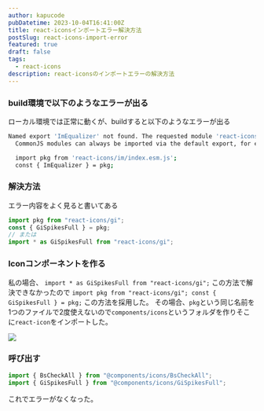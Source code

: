 ```yaml
---
author: kapucode
pubDatetime: 2023-10-04T16:41:00Z
title: react-iconsインポートエラー解決方法
postSlug: react-icons-import-error
featured: true
draft: false
tags:
  - react-icons
description: react-iconsのインポートエラーの解決方法
---
```


### build環境で以下のようなエラーが出る

ローカル環境では正常に動くが、buildすると以下のようなエラーが出る

```bash
Named export 'ImEqualizer' not found. The requested module 'react-icons/im/index.esm.js' is a CommonJS module, which may not support all module.exports as named exports.
  CommonJS modules can always be imported via the default export, for example using:

  import pkg from 'react-icons/im/index.esm.js';
  const { ImEqualizer } = pkg;
```

### 解決方法

エラー内容をよく見ると書いてある

```js
import pkg from "react-icons/gi";
const { GiSpikesFull } = pkg;
// または
import * as GiSpikesFull from "react-icons/gi";
```

### Iconコンポーネントを作る

私の場合、
`import * as GiSpikesFull from "react-icons/gi";`
この方法で解決できなかったので
`import pkg from "react-icons/gi"; const { GiSpikesFull } = pkg;`
この方法を採用した。
その場合、`pkg`という同じ名前を1つのファイルで2度使えないので`components/icons`というフォルダを作りそこに`react-icon`をインポートした。

![](/blog/2023-10-04/react-icons-import-error.png)

### 呼び出す

```js
import { BsCheckAll } from "@components/icons/BsCheckAll";
import { GiSpikesFull } from "@components/icons/GiSpikesFull";
```

これでエラーがなくなった。
